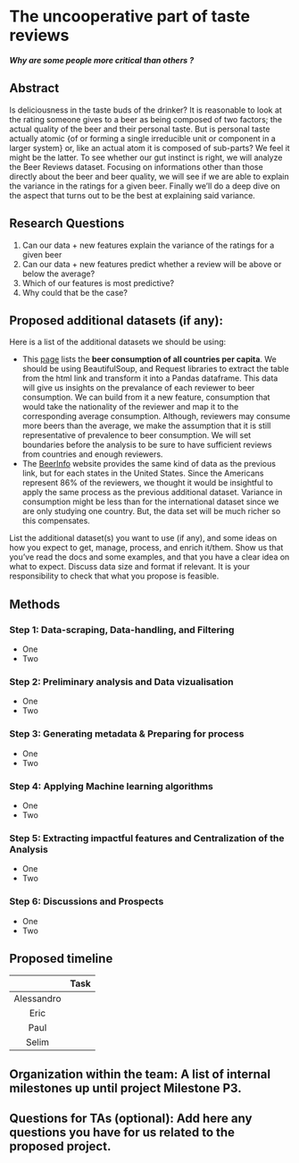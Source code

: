 # The uncooperative part of taste reviews  
___Why are some people more critical than others ?___

## Abstract
Is deliciousness in the taste buds of the drinker? 
It is reasonable to look at the rating someone gives to a beer as being composed of two factors; the actual quality of the beer and their personal taste. But is personal taste actually atomic {of or forming a single irreducible unit or component in a larger system} or, like an actual atom it is composed of sub-parts? 
We feel it might be the latter.
To see whether our gut instinct is right, we will analyze the Beer Reviews dataset. Focusing on informations other than those directly about the beer and beer quality, we will see if we are able to explain the variance in the ratings for a given beer. Finally we’ll do a deep dive on the aspect that turns out to be the best at explaining said variance.




## Research Questions
1) Can our data + new features explain the variance of the ratings for a given beer
2) Can our data + new features predict whether a review will be above or below the average?
3) Which of our features is most predictive?
4) Why could that be the case?



## Proposed additional datasets (if any):
Here is a list of the additional datasets we should be using:
  * This [page](https://en.wikipedia.org/wiki/List_of_countries_by_beer_consumption_per_capita) lists the __beer consumption of all countries per capita__. We should be using BeautifulSoup, and Request libraries to extract the table from the html link and transform it into a Pandas dataframe. This data will give us insights on the prevalance of each reviewer to beer consumption. We can build from it a new feature, consumption that would take the nationality of the reviewer and map it to the corresponding average consumption. Although, reviewers may consume more beers than the average, we make the assumption that it is still representative of prevalence to beer consumption. We will set boundaries before the analysis to be sure to have sufficient reviews from countries and enough reviewers.
  * The [BeerInfo](https://beerinfo.com/beer-consumption-by-state-per-capita/) website provides the same kind of data as the previous link, but for each states in the United States. Since the Americans represent 86% of the reviewers, we thought it would be insightful to apply the same process as the previous additional dataset. Variance in consumption might be less than for the international dataset since we are only studying one country. But, the data set will be much richer so this compensates.

List the additional dataset(s) you want to use (if any), and some ideas on how you expect to get, manage, process, and enrich it/them. Show us that you’ve read the docs and some examples, and that you have a clear idea on what to expect. Discuss data size and format if relevant. It is your responsibility to check that what you propose is feasible.



## Methods
### Step 1: Data-scraping, Data-handling, and Filtering

* One
* Two

### Step 2: Preliminary analysis and Data vizualisation

* One
* Two

### Step 3: Generating metadata & Preparing for process

* One
* Two

### Step 4: Applying Machine learning algorithms

* One
* Two

### Step 5: Extracting impactful features and Centralization of the Analysis

* One
* Two

### Step 6: Discussions and Prospects

* One
* Two



## Proposed timeline
| | Task |
| :---:|---|
| Alessandro| |
| Eric | |
| Paul | |
| Selim | |

## Organization within the team: A list of internal milestones up until project Milestone P3.


## Questions for TAs (optional): Add here any questions you have for us related to the proposed project.
